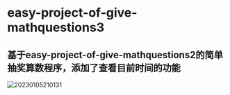 # easy-project-of-give-mathquestions3
基于easy-project-of-give-mathquestions2的简单抽奖算数程序，添加了查看目前时间的功能
-------------------------------------------------------------------------------------
![20230105210131](https://user-images.githubusercontent.com/116659512/210786160-370ef6cf-8bec-4132-8171-2ab6c26d2260.png)
